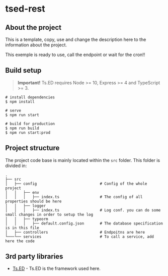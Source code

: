 # tsed-rest

## About the project

This is a template, copy, use and change the description here to the information about the project.

This exemple is ready to use, call the endpoint or wait for the cron!!

## Build setup

> **Important!** Ts.ED requires Node >= 10, Express >= 4 and TypeScript >= 3.

```batch
# install dependencies
$ npm install

# serve
$ npm run start

# build for production
$ npm run build
$ npm run start:prod
```
## Project structure

The project code base is mainly located within the `src` folder. This folder is divided in:

```
.
├── src
│   ├── config                            # Config of the whole project
│   │   ├── env
│   │   │   ├── index.ts                  # The config of all properties should be here
│   │   ├── logger
│   │   │   ├── index.ts                  # Log conf. you can do some small changes in order to setup the log
│   │   ├── typeorm
│   │   │   ├── default.config.json       # The database specification is in this file
│   ├── controllers                       # Endpoitns are here
└───└── services                          # To call a service, add here the code

```


## 3rd party libraries
- [Ts.ED](https://tsed.io) - Ts.ED is the framework used here.